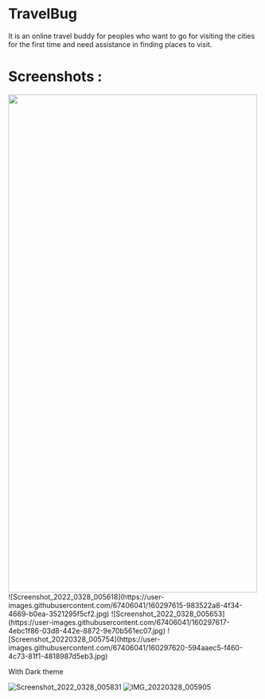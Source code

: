# TravelBug
It is an online travel buddy for peoples who want to go for visiting the cities for the first time and need assistance in finding places to visit.

# Screenshots :

<img src="https://user-images.githubusercontent.com/67406041/160297583-cada620b-edad-499c-9533-be7746f53015.jpg" width="500" height="1000">
![Screenshot_2022_0328_005618](https://user-images.githubusercontent.com/67406041/160297615-983522a8-4f34-4669-b0ea-3521295f5cf2.jpg)
![Screenshot_2022_0328_005653](https://user-images.githubusercontent.com/67406041/160297617-4ebc1f86-03d8-442e-8872-9e70b561ec07.jpg)
![Screenshot_20220328_005754](https://user-images.githubusercontent.com/67406041/160297620-594aaec5-f460-4c73-81f1-4818987d5eb3.jpg)

With Dark theme

![Screenshot_2022_0328_005831](https://user-images.githubusercontent.com/67406041/160297634-1b10d53d-79cb-4632-8923-0b5ff1ca1b30.jpg)
![IMG_20220328_005905](https://user-images.githubusercontent.com/67406041/160297643-7a87f838-6f0c-4cb8-96a3-7d753a493c86.jpg)
